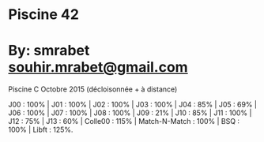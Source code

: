 # Piscine 42
# By: smrabet <souhir.mrabet@gmail.com> 

Piscine C Octobre 2015 (décloisonnée + à distance)

J00 : 100% | J01 : 100% | J02 : 100% | J03 : 100% | J04 : 85% | J05 : 69% |
 J06 : 100% | J07 : 100% | J08 : 100% | J09 : 21% | J10 : 85% | J11 : 100% |
 J12 : 75% | J13 : 60% | Colle00 : 115% | Match-N-Match : 100% | BSQ : 100% |
 Libft : 125%.
